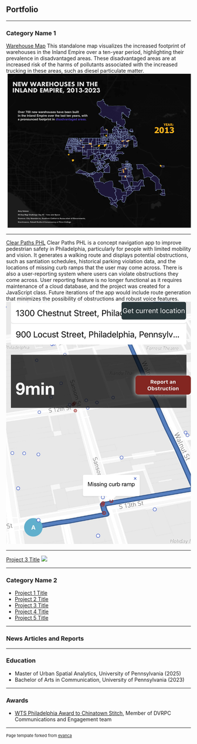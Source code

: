 ## Portfolio

---
### Category Name 1 

[Warehouse Map](https://github.com/solanoamy/30DayMap24/blob/main/scripts/12-amy.R)
This standalone map visualizes the increased footprint of warehouses in the Inland Empire over a ten-year period, highlighting their prevalence in disadvantaged areas. These disadvantaged areas are at increased risk of the harms of pollutants associated with the increased trucking in these areas, such as diesel particulate matter. 
<img src="images/12-timespace-amy.gif"/>

---
[Clear Paths PHL](/pdf/sample_presentation.pdf)
Clear Paths PHL is a concept navigation app to improve pedestrian safety in Philadelphia, particularly for people with limited mobility and vision. It generates a walking route and displays potential obstructions, such as santiation schedules, historical parking violation data, and the locations of missing curb ramps that the user may come across. There is also a user-reporting system where users can violate obstructions they come across. User reporting feature is no longer functional as it requires maintenance of a cloud database, and the project was created for a JavaScript class. Future iterations of the app would include route generation that minimizes the possibility of obstructions and robust voice features.
<img src="images/ped_app.jpg?raw=true"/>

---
[Project 3 Title](http://example.com/)
<img src="images/dummy_thumbnail.jpg?raw=true"/>

---

### Category Name 2

- [Project 1 Title](http://example.com/)
- [Project 2 Title](http://example.com/)
- [Project 3 Title](http://example.com/)
- [Project 4 Title](http://example.com/)
- [Project 5 Title](http://example.com/)

---
### News Articles and Reports

---
### Education

 - Master of Urban Spatial Analytics, University of Pennsylvania (2025)
 - Bachelor of Arts in Communication, University of Pennsylvania (2023)

---

### Awards

- [WTS Philadelphia Award to Chinatown Stitch](https://dvrpc.org/news/2024/chinatown-stitch-receives-wts-award/), Member of DVRPC Communications and Engagement team



---
<p style="font-size:11px">Page template forked from <a href="https://github.com/evanca/quick-portfolio">evanca</a></p>
<!-- Remove above link if you don't want to attibute -->
